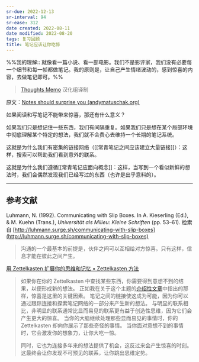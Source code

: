 ```yaml
---
sr-due: 2022-12-13
sr-interval: 94
sr-ease: 312
date created: 2022-08-11
date modified: 2022-08-20
tags: 复习回顾
title: 笔记应该让你吃惊
---
```


%%我的理解:: 就像看一篇小说、看一部电影。我们不是影评家，我们没有必要每一个细节和每一帧都做笔记。我的原则是，让自己产生情绪波动的，感到惊喜的内容，去做笔记即可。%%

> [Thoughts Memo](https://paratranz.cn/projects/3131) 汉化组译制

原文：[Notes should surprise you (andymatuschak.org)](https://notes.andymatuschak.org/z4KZ9973AoHhvM9Pj5Qrds48JXNbMEwVJmVRw)

如果阅读和写笔记不能带来惊喜，那还有什么意义？

如果我们只是想记住一些东西，我们有间隔重复。如果我们只是想在某个局部环境中彻底理解某个特定的想法，我们就不会费心去维持一个长期的笔记系统。

这就是为什么我们有密集的链接网络（[[常青笔记之间应该建立大量链接]]）：这样，搜索可以帮助我们看到意外的联系。

这就是为什么我们遵循[[常青笔记应面向概念]]：这样，当写到一个看似新鲜的想法时，我们会偶然发现我们已经写过的东西（也许是出乎意料的）。

___

## 参考文献

Luhmann, N. (1992). Communicating with Slip Boxes. In A. Kieserling (Ed.), & M. Kuehn (Trans.), _Universität als Milieu: Kleine Schriften_ (pp. 53–61). 检索自 [http://luhmann.surge.sh/communicating-with-slip-boxes](http://luhmann.surge.sh/communicating-with-slip-boxes)

> 沟通的一个最基本的前提是，伙伴之间可以互相给对方惊喜。只有这样，信息才能在彼此之间产生。

[用 Zettelkasten 扩展你的思维和记忆 • Zettelkasten 方法](https://zettelkasten.de/posts/extend-your-mind-and-memory-with-a-zettelkasten/)

> 如果你在你的 Zettelkasten 中查找某些东西，你需要得到意想不到的结果，以便形成新的想法。 正如我在关于这个主题的[介绍性文章](https://zettelkasten.de/posts/zettelkasten-improves-thinking-writing/)中指出的那样，惊喜是这里的关键因素。 笔记之间的链接使这成为可能，因为你可以通过跟踪连接和探索笔记网络的一部分来产生新的想法。 与明显的联系相比，非明显的联系通常比显而易见的联系更有益于创造性思维，因为它们会产生更大的惊喜。 当你的大脑继续处理那些显而易见的事情时，你的 Zettelkasten 却向你展示了那些奇怪的事情。 当你面对意想不到的事情时，它会激发你的想象力，让你大吃一惊。
>
> 同时，它也为连接多年来的想法提供了机会，这反过来会产生惊喜的时刻。 这最终会让你发现不可预见的联系，让你跳出思维定势。
